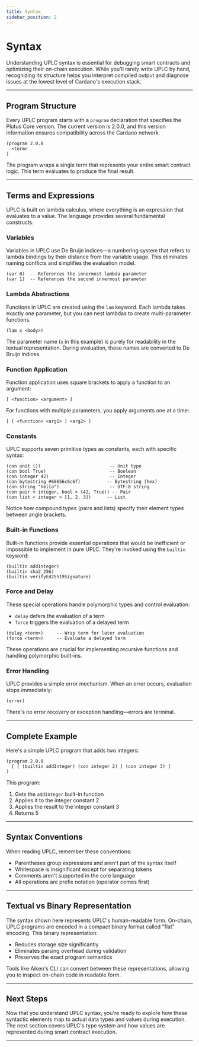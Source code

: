 ```yaml
---
title: Syntax
sidebar_position: 2
---
```


# Syntax

Understanding UPLC syntax is essential for debugging smart contracts and optimizing their on-chain execution. While you'll rarely write UPLC by hand, recognizing its structure helps you interpret compiled output and diagnose issues at the lowest level of Cardano's execution stack.

---

## Program Structure

Every UPLC program starts with a `program` declaration that specifies the Plutus Core version. The current version is 2.0.0, and this version information ensures compatibility across the Cardano network.

```
(program 2.0.0
  <term>
)
```

The program wraps a single term that represents your entire smart contract logic. This term evaluates to produce the final result.

---

## Terms and Expressions

UPLC is built on lambda calculus, where everything is an expression that evaluates to a value. The language provides several fundamental constructs:

### Variables

Variables in UPLC use De Bruijn indices—a numbering system that refers to lambda bindings by their distance from the variable usage. This eliminates naming conflicts and simplifies the evaluation model.

```
(var 0)  -- References the innermost lambda parameter
(var 1)  -- References the second innermost parameter
```

### Lambda Abstractions

Functions in UPLC are created using the `lam` keyword. Each lambda takes exactly one parameter, but you can nest lambdas to create multi-parameter functions.

```
(lam x <body>)
```

The parameter name (`x` in this example) is purely for readability in the textual representation. During evaluation, these names are converted to De Bruijn indices.

### Function Application

Function application uses square brackets to apply a function to an argument:

```
[ <function> <argument> ]
```

For functions with multiple parameters, you apply arguments one at a time:

```
[ [ <function> <arg1> ] <arg2> ]
```

### Constants

UPLC supports seven primitive types as constants, each with specific syntax:

```
(con unit ())                          -- Unit type
(con bool True)                        -- Boolean
(con integer 42)                       -- Integer
(con bytestring #68656c6c6f)          -- Bytestring (hex)
(con string "hello")                   -- UTF-8 string
(con pair < integer, bool > (42, True)) -- Pair
(con list < integer > [1, 2, 3])      -- List
```

Notice how compound types (pairs and lists) specify their element types between angle brackets.

### Built-in Functions

Built-in functions provide essential operations that would be inefficient or impossible to implement in pure UPLC. They're invoked using the `builtin` keyword:

```
(builtin addInteger)
(builtin sha2_256)
(builtin verifyEd25519Signature)
```

### Force and Delay

These special operations handle polymorphic types and control evaluation:

- `delay` defers the evaluation of a term
- `force` triggers the evaluation of a delayed term

```
(delay <term>)     -- Wrap term for later evaluation
(force <term>)     -- Evaluate a delayed term
```

These operations are crucial for implementing recursive functions and handling polymorphic built-ins.

### Error Handling

UPLC provides a simple error mechanism. When an error occurs, evaluation stops immediately:

```
(error)
```

There's no error recovery or exception handling—errors are terminal.

---

## Complete Example

Here's a simple UPLC program that adds two integers:

```
(program 2.0.0
  [ [ (builtin addInteger) (con integer 2) ] (con integer 3) ]
)
```

This program:
1. Gets the `addInteger` built-in function
2. Applies it to the integer constant 2
3. Applies the result to the integer constant 3
4. Returns 5

---

## Syntax Conventions

When reading UPLC, remember these conventions:

- Parentheses group expressions and aren't part of the syntax itself
- Whitespace is insignificant except for separating tokens
- Comments aren't supported in the core language
- All operations are prefix notation (operator comes first)

---

## Textual vs Binary Representation

The syntax shown here represents UPLC's human-readable form. On-chain, UPLC programs are encoded in a compact binary format called "flat" encoding. This binary representation:

- Reduces storage size significantly
- Eliminates parsing overhead during validation
- Preserves the exact program semantics

Tools like Aiken's CLI can convert between these representations, allowing you to inspect on-chain code in readable form.

---

## Next Steps

Now that you understand UPLC syntax, you're ready to explore how these syntactic elements map to actual data types and values during execution. The next section covers UPLC's type system and how values are represented during smart contract execution.

---